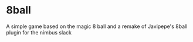 # 8ball
A simple game based on the magic 8 ball and a remake of Javipepe's 8ball plugin for the nimbus slack
